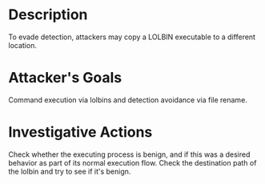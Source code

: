 # Description
To evade detection, attackers may copy a LOLBIN executable to a different location.
# Attacker's Goals
Command execution via lolbins and detection avoidance via file rename.
# Investigative Actions
Check whether the executing process is benign, and if this was a desired behavior as part of its normal execution flow.
Check the destination path of the lolbin and try to see if it's benign.
